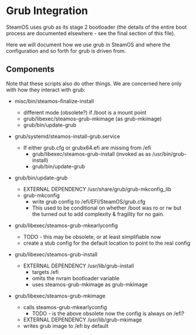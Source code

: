 Grub Integration
================

SteamOS uses grub as its stage 2 bootloader (the details of the entire
boot process are documented elsewhere - see the final section of this
file).

Here we will document how we use grub in SteamOS and where the configuration
and so forth for grub is driven from.

Components
---------------

Note that these scripts also do other things. We are concerned here only
with how they interact with grub:
   
 * misc/bin/steamos-finalize-install
   * different mode (obsolete?) if /boot is a mount point
   * grub/libexec/steamos-grub-mkimage (as grub-mkimage)
   * grub/bin/update-grub
   
 * grub/systemd/steamos-install-grub.service
   * If either grub.cfg or grubx64.efi are missing from /efi
     * grub/libexec/steamos-grub-install (invoked as as /usr/bin/grub-install)
     * grub/bin/update-grub

 * grub/bin/update-grub
   * EXTERNAL DEPENDENCY /usr/share/grub/grub-mkconfig_lib
   * grub-mkconfig
     * write grub config to /efi/EFI/SteamOS/grub.cfg
     * This used to be conditional on whether /boot was ro or rw but
       the turned out to add complexity & fragility for no gain.

 * grub/libexec/steamos-grub-mkearlyconfig
   * TODO - this may be obsolete, or at least simplifiable now
   * create a stub config for the default location to point to the real config

 * grub/libexec/steamos-grub-install
   * EXTERNAL DEPENDENCY /usr/lib/grub-install
     * targets /efi
     * omits the nvram bootloader variable
     * uses steamos-grub-mkimage as grub-mkimage

 * grub/libexec/steamos-grub-mkimage
   * calls steamos-grub-mkearlyconfig
     * TODO - is the above obsolete now the config is always on /efi?
   * EXTERNAL DEPENDENCY /usr/lib/grub-mkimage
   * writes grub image to /efi by default

